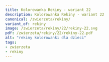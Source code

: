 ```yaml
---
title: Kolorowanka Rekiny - wariant 22
description: Kolorowanka Rekiny - wariant 22
canonical: /zwierzeta/rekiny/
variant_of: rekiny
image: /zwierzeta/rekiny/22/rekiny-22.svg
pdf: /zwierzeta/rekiny/22/rekiny-22.pdf
alt: "rekiny kolorowanki dla dzieci"
tags:
- zwierzeta
- rekiny
---
```

